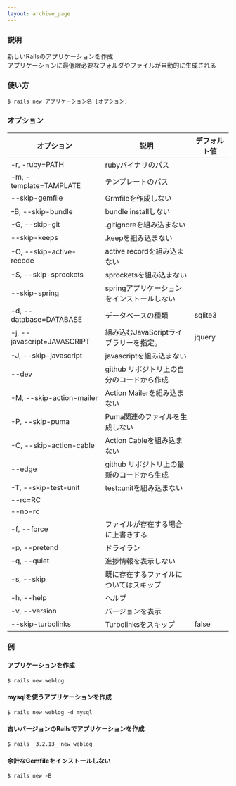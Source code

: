 ```yaml
---
layout: archive_page
---
```

### 説明
新しいRailsのアプリケーションを作成  
アプリケーションに最低限必要なフォルダやファイルが自動的に生成される

### 使い方
    $ rails new アプリケーション名 [オプション]

### オプション

| オプション                       | 説明                          | デフォルト値 |
|-----------------------------|-------------------------------|---------|
| -r, -ruby=PATH              | rubyバイナリのパス                   |         |
| -m, -template=TAMPLATE      | テンプレートのパス                     |         |
| --skip-gemfile              | Grmfileを作成しない               |         |
| ｰB, --skip-bundle           | bundle installしない          |         |
| -G, --skip-git              | .gitignoreを組み込まない           |         |
| --skip-keeps                | .keepを組み込まない                |         |
| -O, --skip-active-recode    | active recordを組み込まない        |         |
| -S, --skip-sprockets        | sprocketsを組み込まない            |         |
| --skip-spring               | springアプリケーションをインストールしない      |         |
| -d, --database=DATABASE     | データベースの種類                   | sqlite3 |
| -j, --javascript=JAVASCRIPT | 組み込むJavaScriptライブラリーを指定。  | jquery  |
| -J, --skip-javascript       | javascriptを組み込まない           |         |
| --dev                       | github リポジトリ上の自分のコードから作成 |         |
| -M, --skip-action-mailer    | Action Mailerを組み込まない        |         |
| -P, --skip-puma             | Puma関連のファイルを生成しない         |         |
| -C, --skip-action-cable     | Action Cableを組み込まない         |         |
| --edge                      | github リポジトリ上の最新のコードから生成 |         |
| -T, --skip-test-unit        | test::unitを組み込まない           |         |
| --rc=RC                     |                               |         |
| --no-rc                     |                               |         |
| -f, --force                 | ファイルが存在する場合に上書きする       |         |
| -p, --pretend               | ドライラン                         |         |
| -q, --quiet                 | 進捗情報を表示しない              |         |
| -s, --skip                  | 既に存在するファイルについてはスキップ        |         |
| -h, --help                  | ヘルプ                           |         |
| -v, --version               | バージョンを表示                    |         |
| --skip-turbolinks           | Turbolinksをスキップ               | false   |


### 例
#### アプリケーションを作成
    $ rails new weblog

#### mysqlを使うアプリケーションを作成
    $ rails new weblog -d mysql

#### 古いバージョンのRailsでアプリケーションを作成
    $ rails _3.2.13_ new weblog

#### 余計なGemfileをインストールしない
    $ rails new -B